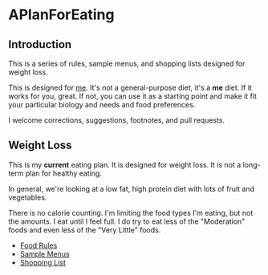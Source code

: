 # APlanForEating

## Introduction

This is a series of rules, sample menus, and shopping lists designed for weight loss.

This is designed for [me](http://schof.org/about-john-mark-schofield). It's not a general-purpose diet, it's a **me** diet. If it works for you, great. If not, you can use it as a starting point and make it fit your particular biology and needs and food preferences.

I welcome corrections, suggestions, footnotes, and pull requests.


## Weight Loss

This is my **current** eating plan. It is designed for weight loss. It is not a long-term plan for healthy eating.

In general, we're looking at a low fat, high protein diet with lots of fruit and vegetables.

There is no calorie counting. I'm limiting the food types I'm eating, but not the amounts. I eat until I feel full. I do try to eat less of the "Moderation" foods and even less of the "Very Little" foods.

* [Food Rules](weightloss_rules.md)
* [Sample Menus](weightloss_menus.md)
* [Shopping List](weightloss_shopping_list.md)

